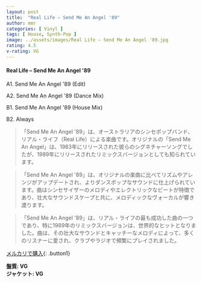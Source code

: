```yaml
---
layout: post
title:  "Real Life – Send Me An Angel '89"
author: mmr
categories: [ Vinyl ]
tags: [ House, Synth-Pop ]
image: ../assets/images/Real Life – Send Me An Angel '89.jpg
rating: 4.5
v-rating: VG
---
```


#### Real Life – Send Me An Angel '89

A1. Send Me An Angel '89 (Edit)

A2. Send Me An Angel '89 (Dance Mix)

B1. Send Me An Angel '89 (House Mix)

B2. Always

> 「Send Me An Angel '89」は、オーストラリアのシンセポップバンド、リアル・ライフ（Real Life）による楽曲です。オリジナルの「Send Me An Angel」は、1983年にリリースされた彼らのシグネチャーソングでしたが、1989年にリリースされたリミックスバージョンとしても知られています。

> 「Send Me An Angel '89」は、オリジナルの楽曲に比べてリズムやアレンジがアップデートされ、よりダンスポップなサウンドに仕上げられています。曲はシンセサイザーのメロディやエレクトリックなビートが特徴であり、壮大なサウンドスケープと共に、メロディックなヴォーカルが響き渡ります。

> 「Send Me An Angel '89」は、リアル・ライフの最も成功した曲の一つであり、特に1989年のリミックスバージョンは、世界的なヒットとなりました。曲は、その壮大なサウンドとキャッチーなメロディによって、多くのリスナーに愛され、クラブやラジオで頻繁にプレイされました。



[メルカリで購入](https://jp.mercari.com/item/m25923654306){: .button1}

<div class="mt-4 mb-4 d-flex align-items-center">
<strong class="mr-1">盤質: VG</strong>
</div>
<div class="mt-4 mb-4 d-flex align-items-center">
<strong class="mr-1">ジャケット: VG</strong>
</div>
